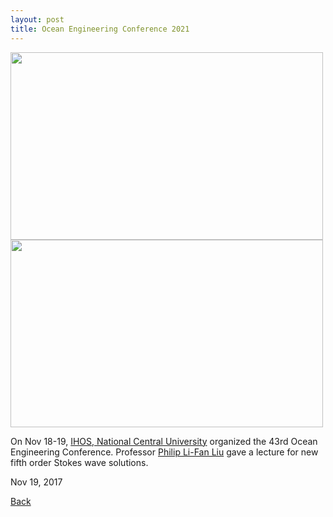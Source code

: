 ```yaml
---
layout: post
title: Ocean Engineering Conference 2021
---
```


<img src="https://raw.githubusercontent.com/FiniteTsai/FiniteTsai.github.io/master/images/posts/Liu1.png" height="300" width="500"> 
<img src="https://raw.githubusercontent.com/FiniteTsai/FiniteTsai.github.io/master/images/posts/Liu2.png" height="300" width="500">

On Nov 18-19, [IHOS, National Central University](http://www.ihs.ncu.edu.tw/main.php) organized the 43rd Ocean Engineering Conference. Professor [Philip Li-Fan Liu](https://www.eng.nus.edu.sg/cee/staff/philip-li-fan-liu/) gave a lecture for new fifth order Stokes wave solutions.

Nov 19, 2017

[Back](https://finitetsai.github.io/)
